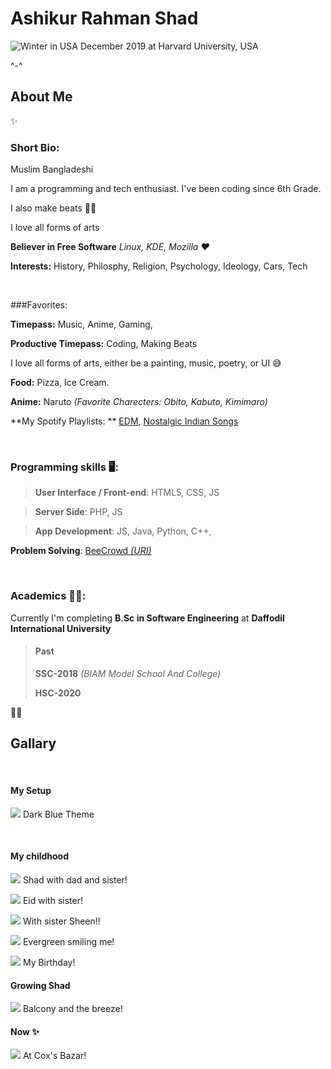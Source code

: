 # Ashikur Rahman Shad

![Winter in USA](img/harvard-usa-winter.jpg  "At Harvard University, USA")
December 2019 at Harvard University, USA

^-^

## About Me

✨️

### Short Bio:

Muslim Bangladeshi

I am a programming and tech enthusiast. I've been coding since 6th Grade. 

I also make beats 🎹️🎶️

I love all forms of arts

**Believer in Free Software**  *Linux, KDE,  Mozilla ❤*

**Interests:** History, Philosphy, Religion, Psychology,  Ideology, Cars, Tech

&nbsp;

###Favorites:

**Timepass:** Music, Anime, Gaming,

**Productive Timepass:** Coding, Making Beats

I love all forms of arts, either be a painting, music, poetry, or UI 😅

**Food:** Pizza, Ice Cream.

**Anime:** Naruto *(Favorite Charecters: Obito, Kabuto, Kimimaro)*

**My Spotify Playlists: **
[EDM](https://open.spotify.com/playlist/6ZwDWx4c9MLQvyNegzddv7?si=a0fb32cbb4374b7e),
[Nostalgic Indian Songs](https://open.spotify.com/playlist/3r6Tn6Yl7soX4dRYX3Qz7a?si=3d2b8fb4316245eb)

&nbsp; 
### Programming skills 🖥️:

>**User Interface / Front-end**:  HTML5, CSS, JS

>**Server Side**: PHP, JS

>**App Development**: JS, Java, Python, C++, 

**Problem Solving**: [BeeCrowd *(URI)*](https://www.beecrowd.com.br/judge/en/profile/598716)

&nbsp; 
### Academics 👨‍🎓️:

Currently I'm completing **B.Sc in Software Engineering** at **Daffodil International University**


>#### Past
>
>**SSC-2018** *(BIAM Model School And College)*
>
>**HSC-2020**

👨‍🎓️

## Gallary

&nbsp;

#### My Setup

![](img/pc/blue-dark-pc.jpg)
Dark Blue Theme

&nbsp;

#### My childhood

![](img/childhood/shad-dad-sister.jpg)
Shad with dad and sister!

![](img/childhood/shad-sheen-eid.jpg)
Eid with sister!

![](img/childhood/shad-smile-sheen.jpg)
With sister Sheen!!

![](img/childhood/shad-smile.jpg)
Evergreen smiling me!

![](img/childhood/shad-birthday.jpg)
My Birthday!

#### Growing Shad

![](img/kid/shad-balcony.jpg)
Balcony and the breeze!

#### Now ✨

![](img/semi-adult/cox-bazar-long-hair.jpg)
At Cox's Bazar!
